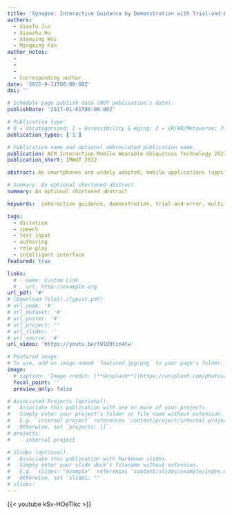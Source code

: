 ```yaml
---
title: 'Synapse: Interactive Guidance by Demonstration with Trial-and-Error Support for Older Adults to Use Smartphone Apps'
authors:
  - Xiaofu Jin
  - Xiaozhu Hu 
  - Xiaoying Wei
  - Mingming Fan
author_notes:
  - 
  - 
  - 
  - Corresponding author
date: '2022-9-11T00:00:00Z'
doi: ''

# Schedule page publish date (NOT publication's date).
publishDate: '2017-01-01T00:00:00Z'

# Publication type: 
# 0 = Uncategorized; 1 = Accessibility & Aging; 2 = VR/AR/Metaverse; 3 = Human-AI Collaboration; 4 = UX Methodology; 5 = Social Computing; 6 = Sensing;  7 = Thesis; 8 = Patent
publication_types: ['1']

# Publication name and optional abbreviated publication name.
publication: ACM Interaction Mobile Wearable Ubiquitous Technology 2022
publication_short: IMWUT 2022

abstract: As smartphones are widely adopted, mobile applications (apps) are emerging to provide critical services such as food delivery and telemedicine. While bring convenience to everyday life, this trend may create barriers for older adults who tend to be less tech-savvy than young people. In-person or screen sharing support is helpful but limited by the help-givers’ availability. Video tutorials can be useful but require users to switch contexts between watching the tutorial and performing the corresponding actions in the app, which is cumbersome to do on a mobile phone. Although interactive tutorials have been shown to be promising, none was designed for older adults. Furthermore, the trial-and-error approach has been shown to be beneficial for older adults, but they often lack support to use the approach. Inspired by both interactive tutorials and trial-and-error approach, we designed an app-independent mobile service, Synapse, for help-givers to create a multimodal interactive tutorial on a smartphone and for help-receivers (e.g., older adults) to receive interactive guidance with trial-and-error support when they work on the same task. We conducted a user study with 18 older adults who were 60 and over. Our quantitative and qualitative results show that Synapse provided better support than the traditional video approach and enabled participants to feel more confident and motivated. Lastly, we present further design considerations to better support older adults with trial-and-error on smartphones.

# Summary. An optional shortened abstract.
summary: An optional shortened abstract

keywords:  interactive guidance, demonstration, trial-and-error, multi-modal older adults

tags:
  - dictation
  - speech
  - text input
  - authoring
  - role-play
  - intelligent interface
featured: true

links:
  # - name: Custom Link
  #   url: http://example.org
url_pdf: '#'
# [Download file](./Typist.pdf)
# url_code: '#'
# url_dataset: '#'
# url_poster: '#'
# url_project: ''
# url_slides: ''
# url_source: '#'
url_video: 'https://youtu.be/f9lO9tin4tw'

# Featured image
# To use, add an image named `featured.jpg/png` to your page's folder.
image:
  # caption: 'Image credit: [**Unsplash**](https://unsplash.com/photos/pLCdAaMFLTE)'
  focal_point: ''
  preview_only: false

# Associated Projects (optional).
#   Associate this publication with one or more of your projects.
#   Simply enter your project's folder or file name without extension.
#   E.g. `internal-project` references `content/project/internal-project/index.md`.
#   Otherwise, set `projects: []`.
# projects:
#   - internal-project

# Slides (optional).
#   Associate this publication with Markdown slides.
#   Simply enter your slide deck's filename without extension.
#   E.g. `slides: "example"` references `content/slides/example/index.md`.
#   Otherwise, set `slides: ""`.
# slides:
---
```


{{< youtube kSv-HOeTIkc >}}


